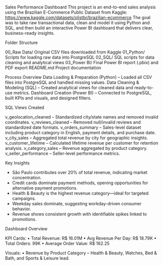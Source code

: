 Sales Performance Dashboard
This project is an end-to-end sales analysis using the Brazilian E-Commerce Public Dataset from Kaggle: https://www.kaggle.com/datasets/olistbr/brazilian-ecommerce
The goal was to take raw transactional data, clean and model it using Python and SQL, and then build an interactive Power BI dashboard that delivers clear, business-ready insights.

Folder Structure

00_Raw Data/         Original CSV files downloaded from Kaggle
01_Python/           Scripts for loading raw data into PostgreSQL
02_SQL/              SQL scripts for data cleaning and analytical views
03_Power BI/         Final Power BI report (.pbix) and PDF export
README.md            Project documentation

Process Overview
Data Loading & Preparation (Python) – Loaded all CSV files into PostgreSQL and handled missing values.
Data Cleaning & Modeling (SQL) – Created analytical views for cleaned data and ready-to-use metrics.
Dashboard Creation (Power BI) – Connected to PostgreSQL, built KPIs and visuals, and designed filters.

SQL Views Created

v_geolocation_cleaned – Standardized city/state names and removed invalid coordinates.
v_reviews_cleaned – Removed null/invalid reviews and standardized date formats.
v_orders_summary – Sales-level dataset including product category in English, payment details, and purchase date.
v_city_sales – Aggregated total revenue by city for geographic insights.
v_customer_lifetime – Calculated lifetime revenue per customer for retention analysis.
v_category_sales – Revenue aggregated by product category.
v_seller_performance – Seller-level performance metrics.

Key Insights

- São Paulo contributes over 20% of total revenue, indicating market concentration.
- Credit cards dominate payment methods, opening opportunities for alternative payment promotions.
- Health & Beauty is the highest revenue category—ideal for targeted campaigns.
- Weekday sales dominate, suggesting workday-driven consumer behavior.
- Revenue shows consistent growth with identifiable spikes linked to promotions.

Dashboard Overview

KPI Cards:
• Total Revenue: R$ 16.01M
• Avg Revenue Per Day: R$ 18.79K
• Total Orders: 99K
• Average Order Value: R$ 162.25

Visuals:
• Revenue by Product Category – Health & Beauty, Watches, Bed & Bath, and Sports & Leisure lead.
